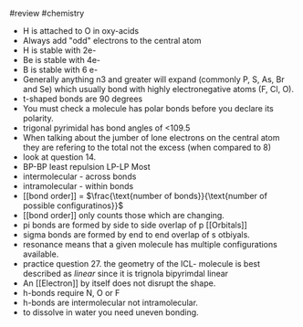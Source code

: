#review #chemistry 
- H is attached to O in oxy-acids
- Always add "odd" electrons to the central atom
- H is stable with 2e-
- Be is stable with 4e-
- B is stable with 6 e-
- Generally anything n3 and greater will expand (commonly P, S, As, Br and Se) which usually bond with highly electronegative atoms (F, Cl, O).
- t-shaped bonds are 90 degrees
- You must check a molecule has polar bonds before you declare its polarity.
- trigonal pyrimidal has bond angles of <109.5
- When talking about the jumber of lone electrons on the central atom they are refering to the total not the excess (when compared to 8)
- look at question 14.
- BP-BP least repulsion LP-LP Most
- intermolecular - across bonds
- intramolecular - within bonds
- [[bond order]] = $\frac{\text{number of bonds}}{\text{number of possible configuratinos}}$
- [[bond order]] only counts those which are changing.
- pi bonds are formed by side to side overlap of p [[Orbitals]]
- sigma bonds are formed by end to end overlap of s otbiyals.
- resonance means that a given molecule has multiple configurations available.
- practice question 27. the geometry of the ICL- molecule is best described as *linear* since it is trignola bipyrimdal linear
- An [[Electron]] by itself does not disrupt the shape.
- h-bonds require N, O or F
- h-bonds are intermolecular not intramolecular.
- to dissolve in water you need uneven bonding.